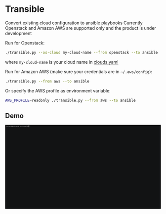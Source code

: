 # Transible

Convert existing cloud configuration to ansible playbooks
Currently Openstack and Amazon AWS are supported only and the product is under development

Run for Openstack:

```bash
./transible.py --os-cloud my-cloud-name --from openstack --to ansible
```

where `my-cloud-name` is your cloud name in [clouds.yaml](https://docs.openstack.org/python-openstackclient/train/configuration/index.html#configuration-files)

Run for Amazon AWS (make sure your credentials are in `~/.aws/config`):

```bash
./transible.py --from aws --to ansible
```

Or specify the AWS profile as environment variable:

```bash
AWS_PROFILE=readonly ./transible.py --from aws --to ansible
```

## Demo

![Trabsible Demo](https://github.com/sshnaidm/transible/raw/master/transible-demo.gif)
